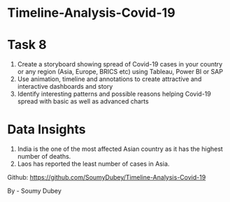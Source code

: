 # Timeline-Analysis-Covid-19

# Task 8
1. Create a storyboard showing spread of Covid-19 cases in your country or any region (Asia, Europe, BRICS etc) using Tableau, Power BI or SAP
2. Use animation, timeline and annotations to create attractive and interactive dashboards and story
3. Identify interesting patterns and possible reasons helping Covid-19 spread with basic as well as advanced charts

# Data Insights
1. India is the one of the most affected Asian country as it has the highest number of deaths.
2. Laos has reported the least number of cases in Asia.

Github: https://github.com/SoumyDubey/Timeline-Analysis-Covid-19

By - Soumy Dubey
